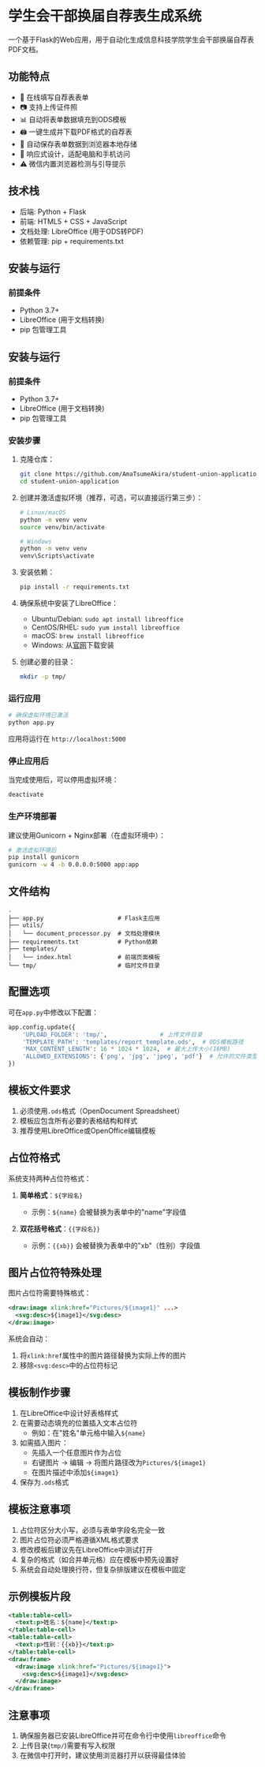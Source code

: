 # 学生会干部换届自荐表生成系统

一个基于Flask的Web应用，用于自动化生成信息科技学院学生会干部换届自荐表PDF文档。

## 功能特点

- 📝 在线填写自荐表表单
- 📷 支持上传证件照
- 📊 自动将表单数据填充到ODS模板
- 🖨️ 一键生成并下载PDF格式的自荐表
- 💾 自动保存表单数据到浏览器本地存储
- 📱 响应式设计，适配电脑和手机访问
- ⚠️ 微信内置浏览器检测与引导提示

## 技术栈

- 后端: Python + Flask
- 前端: HTML5 + CSS + JavaScript
- 文档处理: LibreOffice (用于ODS转PDF)
- 依赖管理: pip + requirements.txt

## 安装与运行

### 前提条件

- Python 3.7+
- LibreOffice (用于文档转换)
- pip 包管理工具

## 安装与运行

### 前提条件

- Python 3.7+
- LibreOffice (用于文档转换)
- pip 包管理工具

### 安装步骤

1. 克隆仓库：
   ```bash
   git clone https://github.com/AmaTsumeAkira/student-union-application.git
   cd student-union-application
   ```

2. 创建并激活虚拟环境（推荐，可选，可以直接运行第三步）：
   ```bash
   # Linux/macOS
   python -m venv venv
   source venv/bin/activate

   # Windows
   python -m venv venv
   venv\Scripts\activate
   ```

3. 安装依赖：
   ```bash
   pip install -r requirements.txt
   ```

4. 确保系统中安装了LibreOffice：
   - Ubuntu/Debian: `sudo apt install libreoffice`
   - CentOS/RHEL: `sudo yum install libreoffice`
   - macOS: `brew install libreoffice`
   - Windows: 从[官网](https://www.libreoffice.org/)下载安装

5. 创建必要的目录：
   ```bash
   mkdir -p tmp/
   ```

### 运行应用

```bash
# 确保虚拟环境已激活
python app.py
```

应用将运行在 `http://localhost:5000`

### 停止应用后

当完成使用后，可以停用虚拟环境：
```bash
deactivate
```

### 生产环境部署

建议使用Gunicorn + Nginx部署（在虚拟环境中）：

```bash
# 激活虚拟环境后
pip install gunicorn
gunicorn -w 4 -b 0.0.0.0:5000 app:app
```

## 文件结构

```
.
├── app.py                     # Flask主应用
├── utils/
│   └── document_processor.py  # 文档处理模块   
├── requirements.txt           # Python依赖
├── templates/
│   └── index.html             # 前端页面模板
└── tmp/                       # 临时文件目录
```

## 配置选项

可在`app.py`中修改以下配置：

```python
app.config.update({
    'UPLOAD_FOLDER': 'tmp/',               # 上传文件目录
    'TEMPLATE_PATH': 'templates/report_template.ods',  # ODS模板路径
    'MAX_CONTENT_LENGTH': 16 * 1024 * 1024,  # 最大上传大小(16MB)
    'ALLOWED_EXTENSIONS': {'png', 'jpg', 'jpeg', 'pdf'}  # 允许的文件类型
})
```
## 模板文件要求

1. 必须使用`.ods`格式（OpenDocument Spreadsheet）
2. 模板应包含所有必要的表格结构和样式
3. 推荐使用LibreOffice或OpenOffice编辑模板

## 占位符格式

系统支持两种占位符格式：

1. **简单格式**：`${字段名}`
   - 示例：`${name}` 会被替换为表单中的"name"字段值

2. **双花括号格式**：`{{字段名}}`
   - 示例：`{{xb}}` 会被替换为表单中的"xb"（性别）字段值

## 图片占位符特殊处理

图片占位符需要特殊格式：

```xml
<draw:image xlink:href="Pictures/${image1}" ...>
  <svg:desc>${image1}</svg:desc>
</draw:image>
```

系统会自动：
1. 将`xlink:href`属性中的图片路径替换为实际上传的图片
2. 移除`<svg:desc>`中的占位符标记

## 模板制作步骤

1. 在LibreOffice中设计好表格样式
2. 在需要动态填充的位置插入文本占位符
   - 例如：在"姓名"单元格中输入`${name}`
3. 如需插入图片：
   - 先插入一个任意图片作为占位
   - 右键图片 → 编辑 → 将图片路径改为`Pictures/${image1}`
   - 在图片描述中添加`${image1}`
4. 保存为`.ods`格式

## 模板注意事项

1. 占位符区分大小写，必须与表单字段名完全一致
2. 图片占位符必须严格遵循XML格式要求
3. 修改模板后建议先在LibreOffice中测试打开
4. 复杂的格式（如合并单元格）应在模板中预先设置好
5. 系统会自动处理换行符，但复杂排版建议在模板中固定

## 示例模板片段

```xml
<table:table-cell>
  <text:p>姓名：${name}</text:p>
</table:table-cell>
<table:table-cell>
  <text:p>性别：{{xb}}</text:p>
</table:table-cell>
<draw:frame>
  <draw:image xlink:href="Pictures/${image1}">
    <svg:desc>${image1}</svg:desc>
  </draw:image>
</draw:frame>
```

## 注意事项

1. 确保服务器已安装LibreOffice并可在命令行中使用`libreoffice`命令
2. 上传目录(`tmp/`)需要有写入权限
3. 在微信中打开时，建议使用浏览器打开以获得最佳体验
